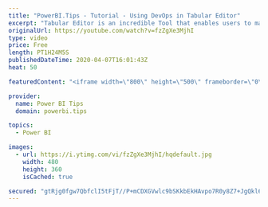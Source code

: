 ```yaml
---
title: "PowerBI.Tips - Tutorial - Using DevOps in Tabular Editor"
excerpt: "Tabular Editor is an incredible Tool that enables users to manipulate a Tabular Model at lighting speeds.  Daniel Otykier is the creator of Tabular Editor.  In this video Daniel teaches us how to use Azure DevOps with Tabular Models.  This session is definately worth your time if you work in managing"
originalUrl: https://youtube.com/watch?v=fzZgXe3MjhI
type: video
price: Free
length: PT1H24M5S
publishedDateTime: 2020-04-07T16:01:43Z
heat: 50

featuredContent: "<iframe width=\"800\" height=\"500\" frameborder=\"0\" src=\"https://www.youtube.com/embed/fzZgXe3MjhI\" allow=\"accelerometer; autoplay; encrypted-media; gyroscope; picture-in-picture\" allowfullscreen></iframe>"

provider:
  name: Power BI Tips
  domain: powerbi.tips

topics:
  - Power BI

images:
  - url: https://i.ytimg.com/vi/fzZgXe3MjhI/hqdefault.jpg
    width: 480
    height: 360
    isCached: true

secured: "gtRjg0fgw7QbfclI5tFjT//P+mCDXGVwlc9bSKkbEkHAvpo7R0y8Z7+JgQkl6i4FefjGsQNZ/LT6isxIXq2ITl+B3PsE58aR0ddJQ8jnoiGJLVtBJs+VuiGBmjli/vRZ+vkEkJpUByvORwUwyS2q1ozvxCVt59tdID7G+hcB7MWTE281AqjUYYJ2mxt/mfF7BJ0L+KEVcZKUeWbsFGdr1k7DIAj6WyT1NIWW63At1gtqzAVeOUgcC6xVLAXUoAjB5RUCRTohKsA4FvOoB5ez/jX6EFuDzqz3fl5SC8rXzZyaOmlagquUlWQN6YVl1oXpzfBfZ6AR9Vzbdk9oM7aMTFDngGGebfrYGKX6+5mMMBRX7YWJ/REhj3hQpJHcvPbL2SgUaIBnn4M4nRWeuU4FHQi00W2S6ZcyYe0fjDkRWWw=;ejXdDm4X4QRMUwD6K1DAEQ=="
---
```


